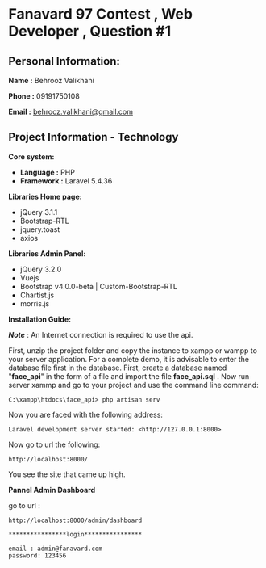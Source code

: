 # Fanavard 97 Contest , Web Developer , Question #1

## Personal Information:

**Name :** Behrooz Valikhani

**Phone :** 09191750108

**Email :** behrooz.valikhani@gmail.com


## Project Information - Technology
**Core system:**
* **Language  :** PHP
* **Framework :** Laravel 5.4.36 
 

**Libraries Home page:**
* jQuery 3.1.1
* Bootstrap-RTL
* jquery.toast
* axios
  

**Libraries Admin Panel:**
* jQuery 3.2.0
* Vuejs
* Bootstrap v4.0.0-beta | Custom-Bootstrap-RTL
* Chartist.js
* morris.js
  

  
**Installation Guide:**

**_Note_** :  An Internet connection is required to use the api.

First, unzip the project folder and copy the instance to xampp or wampp to your server application.
For a complete demo, it is advisable to enter the database file first in the database.
 First, create a database named "**face_api**" in the form of a file and import the file **face_api.sql** .
Now run server xammp and go to your project and use the command line command: 

    C:\xampp\htdocs\face_api> php artisan serv

Now you are faced with the following address:

    
    Laravel development server started: <http://127.0.0.1:8000>

Now go to url the following:

    http://localhost:8000/

You see the site that came up high.


**Pannel Admin Dashboard**

go to url :

    http://localhost:8000/admin/dashboard
    
    ****************login****************
    
    email : admin@fanavard.com
    password: 123456
    
    
